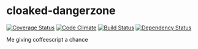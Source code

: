 cloaked-dangerzone
==================
[![Coverage Status](http://img.shields.io/coveralls/eiriksm/cloaked-dangerzone.svg)](https://coveralls.io/r/eiriksm/cloaked-dangerzone?branch=master)
[![Code Climate](http://img.shields.io/codeclimate/github/eiriksm/cloaked-dangerzone.svg)](https://codeclimate.com/github/eiriksm/cloaked-dangerzone)
[![Build Status](https://travis-ci.org/eiriksm/cloaked-dangerzone.svg)](https://travis-ci.org/eiriksm/cloaked-dangerzone)
[![Dependency Status](https://david-dm.org/eiriksm/cloaked-dangerzone.svg?theme=shields.io)](https://david-dm.org/eiriksm/cloaked-dangerzone)

Me giving coffeescript a chance
